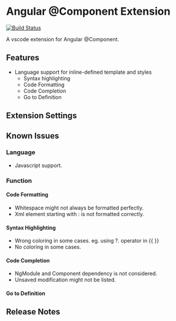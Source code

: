 # Angular @Component Extension

[![Build Status](https://travis-ci.org/onixie/angular-component-extension.svg?branch=master)](https://travis-ci.org/onixie/angular-component-extension)

A vscode extension for Angular @Component.

## Features
- Language support for inline-defined template and styles
  - Syntax highlighting
  - Code Formatting
  - Code Completion
  - Go to Definition

## Extension Settings

## Known Issues

### Language
- Javascript support.

### Function

#### Code Formatting
- Whitespace might not always be formatted perfectly.
- Xml element starting with : is not formatted correctly.

#### Syntax Highlighting
- Wrong coloring in some cases. eg. using ?. operator in {{ }}
- No coloring in some cases.

#### Code Completion
- NgModule and Component dependency is not considered.
- Unsaved modification might not be listed.

#### Go to Definition

## Release Notes